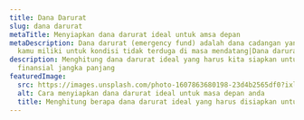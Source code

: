 ```yaml
---
title: Dana Darurat
slug: dana darurat
metaTitle: Menyiapkan dana darurat ideal untuk amsa depan
metaDescription: Dana darurat (emergency fund) adalah dana cadangan yang harus
  kamu miliki untuk kondisi tidak terduga di masa mendatang|Dana darurat ideal
description: Menghitung dana darurat ideal yang harus kita siapkan untuk rencana
  finansial jangka panjang
featuredImage:
  src: https://images.unsplash.com/photo-1607863680198-23d4b2565df0?ixlib=rb-1.2.1&ixid=MnwxMjA3fDB8MHxwaG90by1wYWdlfHx8fGVufDB8fHx8&auto=format&fit=crop&w=1470&q=80\
  alt: Cara menyiapkan dana darurat ideal untuk masa depan anda
  title: Menghitung berapa dana darurat ideal yang harus disiapkan untuk masa depan.
---
```

